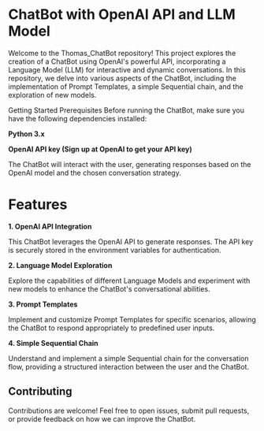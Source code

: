 # ChatBot with OpenAI API and LLM Model
Welcome to the Thomas_ChatBot repository! This project explores the creation of a ChatBot using OpenAI's powerful API, incorporating a Language Model (LLM) for interactive and dynamic conversations. In this repository, we delve into various aspects of the ChatBot, including the implementation of Prompt Templates, a simple Sequential chain, and the exploration of new models.

Getting Started
Prerequisites
Before running the ChatBot, make sure you have the following dependencies installed:

__Python 3.x__

__OpenAI API key (Sign up at OpenAI to get your API key)__

The ChatBot will interact with the user, generating responses based on the OpenAI model and the chosen conversation strategy.

# Features

__1. OpenAI API Integration__

This ChatBot leverages the OpenAI API to generate responses. The API key is securely stored in the environment variables for authentication.

__2. Language Model Exploration__

Explore the capabilities of different Language Models and experiment with new models to enhance the ChatBot's conversational abilities.

__3. Prompt Templates__

Implement and customize Prompt Templates for specific scenarios, allowing the ChatBot to respond appropriately to predefined user inputs.

__4. Simple Sequential Chain__

Understand and implement a simple Sequential chain for the conversation flow, providing a structured interaction between the user and the ChatBot.

## Contributing
Contributions are welcome! Feel free to open issues, submit pull requests, or provide feedback on how we can improve the ChatBot.
